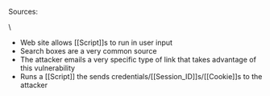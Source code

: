 Sources:

\
- Web site allows [[Script]]s to run in user input
- Search boxes are a very common source
- The attacker emails a very specific type of link that takes advantage of this vulnerability
- Runs a [[Script]] the sends credentials/[[Session_ID]]s/[[Cookie]]s to the attacker
